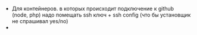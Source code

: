 *   Для контейнеров. в которых происходит подключение к github (node, php) надо помещать ssh ключ + ssh config (что бы установщик не спрашивал yes/no)
*   